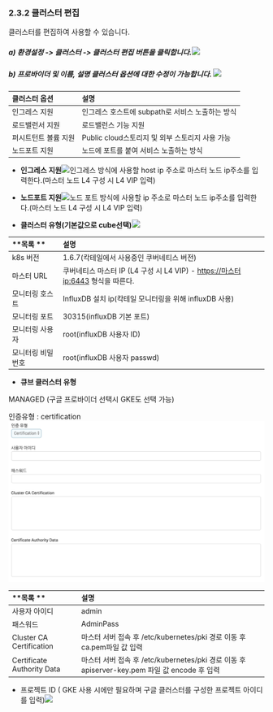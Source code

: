### 2.3.2 클러스터 편집

클러스터를 편집하여 사용할 수 있습니다.

##### a\) 환경설정 -&gt; 클러스터 -&gt; 클러스터 편집 버튼을 클릭합니다.![](/assets/클러편집수정.png)

##### b\) 프로바이더 및 이름, 설명 클러스터 옵션에 대한 수정이 가능합니다. ![](/assets/클러스터편집2.png)

##### 

| **클러스터 옵션** | **설명** |
| :--- | :--- |
| 인그레스 지원 | 인그레스 호스트에 subpath로 서비스 노출하는 방식 |
| 로드밸런서 지원 | 로드밸런스 기능 지원 |
| 퍼시트턴트 볼륨 지원 | Public cloud스토리지 및 외부 스토리지 사용 가능 |
| 노드포트 지원 | 노드에 포트를 붙여 서비스 노출하는 방식 |

* **인그레스 지원**![](/assets/인그레스.png)인그레스 방식에 사용할 host ip 주소로 마스터 노드 ip주소를 입력한다.\(마스터 노드 L4 구성 시 L4 VIP 입력\)

* **노드포트 지원**![](/assets/노드포트.png)노드 포트 방식에 사용할 ip 주소로 마스터 노드 ip주소를 입력한다.\(마스터 노드 L4 구성 시 L4 VIP 입력\)

* **클러스터 유형\(기본값으로 cube선택\)**![](/assets/큐브클러스터정보.png)

| **목록 ** | **설명** |
| :--- | :--- |
| k8s 버전 | 1.6.7\(칵테일에서 사용중인 쿠버네티스 버전\) |
| 마스터 URL | 쿠버네티스 마스터 IP \(L4 구성 시 L4 VIP\) - [https://마스터ip:6443](https://마스터ip:6443) 형식을 따른다. |
| 모니터링 호스트 | InfluxDB 설치 ip\(칵테일 모니터링을 위해 influxDB 사용\) |
| 모니터링 포트 | 30315\(influxDB 기본 포트\) |
| 모니터링 사용자 | root\(influxDB 사용자 ID\) |
| 모니터링 비밀번호 | root\(influxDB 사용자 passwd\) |

* **큐브 클러스터 유형**

MANAGED \(구글 프로바이더 선택시 GKE도 선택 가능\)

인증유형 : certification![](/assets/certification.png)

| **목록 ** | 설명 |
| :--- | :--- |
| 사용자 아이디 | admin |
| 패스워드 | AdminPass |
| Cluster CA Certification | 마스터 서버 접속 후 /etc/kubernetes/pki 경로 이동 후 ca.pem파일 값 입력 |
| Certificate Authority Data | 마스터 서버 접속 후 /etc/kubernetes/pki 경로 이동 후 apiserver-key.pem 파일 값 encode 후 입력 |



* 프로젝트 ID \( GKE 사용 시에만 필요하며 구글 클러스터를 구성한 프로젝트 아이디를 입력\)![](/assets/프로젝트아이디.png)



